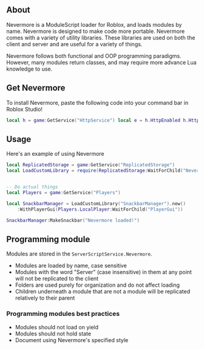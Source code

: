 ## About
Nevermore is a ModuleScript loader for Roblox, and loads modules by name. Nevermore is designed to make code more portable. Nevermore comes with a variety of utility libraries. These libraries are used on both the client and server and are useful for a variety of things. 

Nevermore follows both functional and OOP programming paradigms. However, many modules return classes, and may require more advance Lua knowledge to use. 

## Get Nevermore
To install Nevermore, paste the following code into your command bar in Roblox Studio!

```lua
local h = game:GetService("HttpService") local e = h.HttpEnabled h.HttpEnabled = true loadstring(h:GetAsync("https://raw.githubusercontent.com/Quenty/NevermoreEngine/master/Install.lua"))() h.HttpEnabled = e
```

## Usage
Here's an example of using Nevermore

```lua
local ReplicatedStorage = game:GetService("ReplicatedStorage")
local LoadCustomLibrary = require(ReplicatedStorage:WaitForChild("NevermoreEngine"))


-- Do actual things
local Players = game:GetService("Players")

local SnackbarManager = LoadCustomLibrary("SnackbarManager").new()
	:WithPlayerGui(Players.LocalPlayer:WaitForChild("PlayerGui"))

SnackbarManager:MakeSnackbar("Nevermore loaded!")
```

## Programming module
Modules are stored in the `ServerScriptService.Nevermore`. 

* Modules are loaded by name, case sensitive
* Modules with the word "Server" (case insensitive) in them at any point will not be replicated to the client
* Folders are used purely for organization and do not affect loading
* Children underneath a module that are not a module will be replicated relatively to their parent

### Programming modules best practices
* Modules should not load on yield
* Modules should not hold state
* Document using Nevermore's specified style

